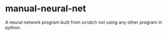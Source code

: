 # manual-neural-net
A neural network program built from scratch not using any other program in python.
